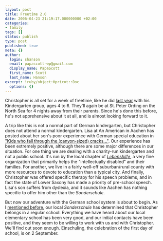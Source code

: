 ```yaml
---
layout: post
title: Freetime 2.0
date: 2006-04-23 21:19:17.000000000 +02:00
categories:
- family
tags: []
status: publish
type: post
published: true
meta: {}
author:
  login: shanson
  email: papascott-wp@gmail.com
  display_name: PapaScott
  first_name: Scott
  last_name: Hanson
excerpt: !ruby/object:Hpricot::Doc
  options: {}
---
```

<p>Christopher is all set for a week of freetime, like he did <a href="http://www.papascott.de/archives/2005/04/06/practice-for-freetime/" title="PapaScott &raquo; Blog Archive &raquo; Practice for Freetime">last year</a> with his Kindergarten group, ages 4 to 6. They'll again be at St. Peter Ording on the North Sea for 4 nights away from their parents. Since he's done this before, he's not apprehensive about it at all, and is almost looking forward to it. </p>
<p>A trip like this is not a normal part of German kindergarten, but Christopher does not attend a normal kindergarten. Lisa at An American in Aachen has posted about her son's poor experience with German special education in <a href="http://an-american-in-aachen.blogspot.com/2006/04/kids-who-fall-through-canyon-sized.html" title="An American in Aachen: Kids who fall through the (canyon-sized) cracks...">"Kids who fall through the (canyon-sized) cracks..."</a>. Our experience has been extremely positive, although there are some major differences in our situation. For one thing we are dealing with a charity-run kindergarten and not a public school. It's run by the local chapter of <a href="http://www.lebenshilfe.de/"><em>Lebenshilfe</em></a>, a very fine organization that primarily helps the "intellectually disabled" and their families. For another, we live in a fairly well-off suburban/rural county with more resources to devote to education than a typical city. And finally, Christopher was offered specific therapy for his speech problems, and in fact the state of Lower Saxony has made a priority of pre-school speech. Lisa's son suffers from dyslexia, and it sounds like Aachen has nothing specific to offer him other than the <em>Sonderschule</em>.</p>
<p>But now our adventure with the German school system is about to begin. As I <a href="http://www.papascott.de/archives/2006/04/01/school-20/">mentioned before</a>, our local <em>Sonderschule</em> has determined that Christopher belongs in a regular school. Everything we have heard about our local elementary school has been very good, and our initial contacts have been positive, and they seem to be willing to work with us and with Christopher. We'll find out soon enough. Einschuling, the celebration of the first day of school, is on 2 September.</p>
